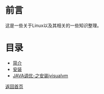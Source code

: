 # 前言
这是一些关于Linux以及其相关的一些知识整理。


# 目录

* [简介](readme.md)
* [安装](install.md)
* [JAVA调优-之安装jvisualvm](install_jvisualvm.md)



[返回首页](/readme.md)